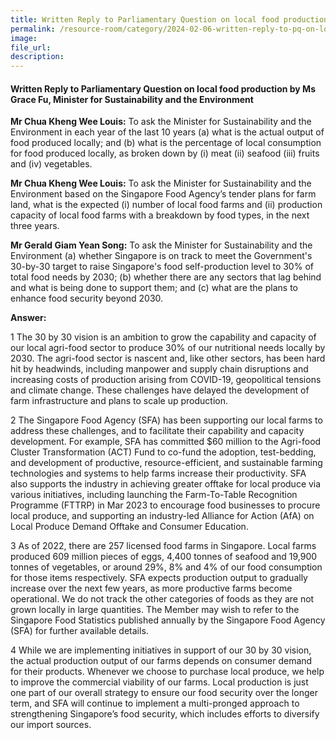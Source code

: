 ```yaml
---
title: Written Reply to Parliamentary Question on local food production by Ms Grace Fu, Minister for Sustainability and the Environment
permalink: /resource-room/category/2024-02-06-written-reply-to-pq-on-local-food-production/
image:
file_url:
description:
---
```

 
#### Written Reply to Parliamentary Question on local food production by Ms Grace Fu, Minister for Sustainability and the Environment

**Mr Chua Kheng Wee Louis:** To ask the Minister for Sustainability and  the Environment in each year of the last 10 years (a) what is the actual output  of food produced locally; and (b) what is the percentage of local consumption  for food produced locally, as broken down by (i) meat (ii) seafood (iii) fruits  and (iv) vegetables. 

**Mr Chua Kheng Wee Louis:** To ask the Minister for Sustainability and  the Environment based on the Singapore Food Agency’s tender plans for farm  land, what is the expected (i) number of local food farms and (ii) production  capacity of local food farms with a breakdown by food types, in the next three  years. 

**Mr Gerald Giam Yean Song:** To ask the Minister for Sustainability and  the Environment (a) whether Singapore is on track to meet the Government's  30-by-30 target to raise Singapore's food self-production level to 30% of total  food needs by 2030; (b) whether there are any sectors that lag behind and what  is being done to support them; and (c) what are the plans to enhance food  security beyond 2030. 

**Answer:**

1 The 30 by 30 vision is an ambition to grow the capability and capacity of our local agri-food sector to produce 30% of our nutritional needs locally by  2030. The agri-food sector is nascent and, like other sectors, has been hard hit  by headwinds, including manpower and supply chain disruptions and  increasing costs of production arising from COVID-19, geopolitical tensions  and climate change. These challenges have delayed the development of farm infrastructure and plans to scale up production. 

2 The Singapore Food Agency (SFA) has been supporting our local farms  to address these challenges, and to facilitate their capability and capacity development. For example, SFA has committed $60 million to the Agri-food  Cluster Transformation (ACT) Fund to co-fund the adoption, test-bedding, and  development of productive, resource-efficient, and sustainable farming  technologies and systems to help farms increase their productivity. SFA also  supports the industry in achieving greater offtake for local produce via various  initiatives, including launching the Farm-To-Table Recognition Programme  (FTTRP) in Mar 2023 to encourage food businesses to procure local produce,  and supporting an industry-led Alliance for Action (AfA) on Local Produce  Demand Offtake and Consumer Education. 

3 As of 2022, there are 257 licensed food farms in Singapore. Local farms  produced 609 million pieces of eggs, 4,400 tonnes of seafood and 19,900  tonnes of vegetables, or around 29%, 8% and 4% of our food consumption for  those items respectively. SFA expects production output to gradually increase  over the next few years, as more productive farms become operational. We do  not track the other categories of foods as they are not grown locally in large  quantities. The Member may wish to refer to the Singapore Food Statistics  published annually by the Singapore Food Agency (SFA) for further available details.

4 While we are implementing initiatives in support of our 30 by 30 vision,  the actual production output of our farms depends on consumer demand for  their products. Whenever we choose to purchase local produce, we help to  improve the commercial viability of our farms. Local production is just one  part of our overall strategy to ensure our food security over the longer term, and SFA will continue to implement a multi-pronged approach to strengthening  Singapore’s food security, which includes efforts to diversify our import 
sources. 
